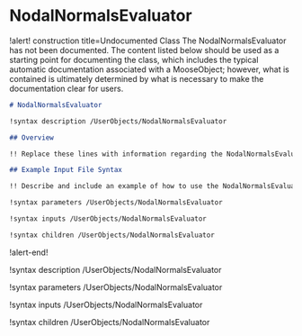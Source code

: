 # NodalNormalsEvaluator

!alert! construction title=Undocumented Class
The NodalNormalsEvaluator has not been documented. The content listed below should be used as a starting point for
documenting the class, which includes the typical automatic documentation associated with a
MooseObject; however, what is contained is ultimately determined by what is necessary to make the
documentation clear for users.

```markdown
# NodalNormalsEvaluator

!syntax description /UserObjects/NodalNormalsEvaluator

## Overview

!! Replace these lines with information regarding the NodalNormalsEvaluator object.

## Example Input File Syntax

!! Describe and include an example of how to use the NodalNormalsEvaluator object.

!syntax parameters /UserObjects/NodalNormalsEvaluator

!syntax inputs /UserObjects/NodalNormalsEvaluator

!syntax children /UserObjects/NodalNormalsEvaluator
```
!alert-end!

!syntax description /UserObjects/NodalNormalsEvaluator

!syntax parameters /UserObjects/NodalNormalsEvaluator

!syntax inputs /UserObjects/NodalNormalsEvaluator

!syntax children /UserObjects/NodalNormalsEvaluator
